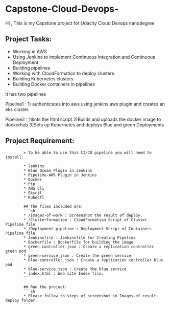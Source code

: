 # Capstone-Cloud-Devops-

Hi , This is my Capstone project for Udacity Cloud Devops nanodegree

## Project Tasks:

* Working in AWS
* Using Jenkins to implement Continuous Integration and Continuous Deployment
* Building pipelines
* Working with CloudFormation to deploy clusters
* Building Kubernetes clusters
* Building Docker containers in pipelines

It has two pipelines


Pipeline1 : 1) authenticates into aws using jenkins aws plugin and creates an eks cluster.

Pipeline2 : 1)lints the html script
            2)Builds and uploads the docker image to dockerhub
            3)Sets up Kubernetes and deploys Blue and green Deployments


## Project Requirement:

            > To be able to use this CI/CD pipeline you will need to install:

            * Jenkins
            * Blue Ocean Plugin in Jenkins
            * Pipeline-AWS Plugin in Jenkins
            * Docker
            * Pip
            * AWS Cli
            * Eksctl
            * Kubectl

            ## The files included are:
            ```sh
            * /Images-of-work : Screenshot the result of deploy.
            * /Clusterformation : CloudFormation Script of Cluster Pipeline file
            * /Deployment pipeline : Deployment Script of Containers Pipeline file
            * Jenkinsfile : Jenkinsfile for Creating Pipeline
            * Dockerfile : Dockerfile for building the image
            * green-controller.json : Create a replication controller green pod
            * green-service.json : Create the green service
            * blue-controller.json : Create a replication controller blue pod
            * blue-service.json : Create the blue service
            * index.html : Web site Index file.
            ```

            ## Run the project:
            ```sh
            * Please follow to steps of screenshot in Images-of-result-deploy folder.
            ```
